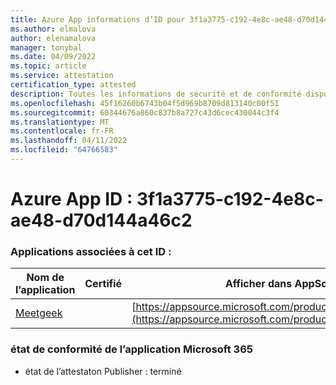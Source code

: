 ```yaml
---
title: Azure App informations d’ID pour 3f1a3775-c192-4e8c-ae48-d70d144a46c2
ms.author: elmalova
author: elenamalova
manager: tonybal
ms.date: 04/09/2022
ms.topic: article
ms.service: attestation
certification_type: attested
description: Toutes les informations de sécurité et de conformité disponibles pour 3f1a3775-c192-4e8c-ae48-d70d144a46c2.
ms.openlocfilehash: 45f16260b6743b04f5d969b8709d813140c00f51
ms.sourcegitcommit: 60344676a860c837b8a727c43d6cec430044c3f4
ms.translationtype: MT
ms.contentlocale: fr-FR
ms.lasthandoff: 04/11/2022
ms.locfileid: "64766583"
---
```

# <a name="azure-app-id-3f1a3775-c192-4e8c-ae48-d70d144a46c2"></a>Azure App ID : 3f1a3775-c192-4e8c-ae48-d70d144a46c2


### <a name="apps-associated-with-this-id"></a>Applications associées à cet ID :
| **Nom de l’application** | **Certifié** | **Afficher dans AppSource** |
|--------------|---------------|-----------------------|
| [Meetgeek](../forward/WA200003720.md) |  | [https://appsource.microsoft.com/product/office/WA200003720](https://appsource.microsoft.com/product/office/WA200003720) |

### <a name="microsoft-365-app-compliance-status"></a>état de conformité de l’application Microsoft 365
- état de l’attestaton Publisher : terminé
